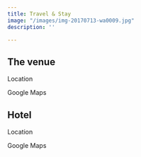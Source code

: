```yaml
---
title: Travel & Stay
image: "/images/img-20170713-wa0009.jpg"
description: ''

---
```

## The venue

Location

Google Maps

## Hotel

Location

Google Maps